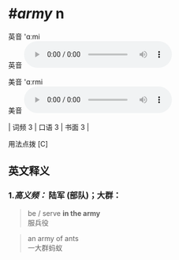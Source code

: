 # ***\#army*** n
英音 'ɑːmi  
英音
<audio src="./media/army-B.aac" controls="controls"></audio>

美音 'ɑːrmi  
美音
<audio src="./media/army.aac" controls="controls"></audio>



| 词频 3 | 口语 3 | 书面 3 |  

用法点拨  [C]

英文释义
---
### 1.*高义频：* **陆军 (部队)；大群：**  

 > be / serve **in the army**  
 > 服兵役    

 > an army of ants   
 > 一大群蚂蚁    


